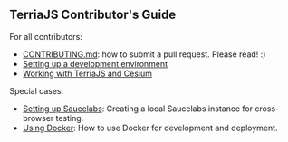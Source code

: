## TerriaJS Contributor's Guide

For all contributors:

* [CONTRIBUTING.md](/CONTRIBUTING.md): how to submit a pull request. Please read! :)
* [Setting up a development environment](Development-environment.md)
* [Working with TerriaJS and Cesium](Contributing-to-TerriaJS.md)

Special cases:

* [Setting up Saucelabs](Setting-up-Saucelabs-Locally.md): Creating a local Saucelabs instance for cross-browser testing.
* [Using Docker](Using-Docker.md): How to use Docker for development and deployment.



